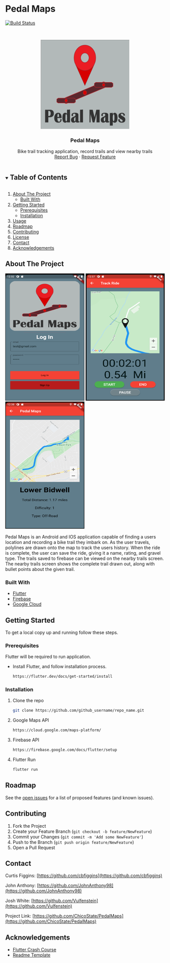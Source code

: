 # Pedal Maps

[![Build Status](https://travis-ci.org/ChicoState/PedalMaps.svg?branch=master)](https://travis-ci.org/ChicoState/PedalMaps)

<!-- PROJECT LOGO -->
<br />
<p align="center">
  <a href="https://github.com/github_username/repo_name">
    <img src="pedal_maps/assets/PedalMapsLogo.png" alt="Logo" width="280" height="280">
  </a>

  <h3 align="center">Pedal Maps</h3>

  <p align="center">
    Bike trail tracking application, record trails and view nearby trails
    <br />
    <a href="https://github.com/ChicoState/PedalMaps/issues">Report Bug</a>
    ·
    <a href="https://github.com/ChicoState/PedalMaps/issues">Request Feature</a>
  </p>
</p>



<!-- TABLE OF CONTENTS -->
<details open="open">
  <summary><h2 style="display: inline-block">Table of Contents</h2></summary>
  <ol>
    <li>
      <a href="#about-the-project">About The Project</a>
      <ul>
        <li><a href="#built-with">Built With</a></li>
      </ul>
    </li>
    <li>
      <a href="#getting-started">Getting Started</a>
      <ul>
        <li><a href="#prerequisites">Prerequisites</a></li>
        <li><a href="#installation">Installation</a></li>
      </ul>
    </li>
    <li><a href="#usage">Usage</a></li>
    <li><a href="#roadmap">Roadmap</a></li>
    <li><a href="#contributing">Contributing</a></li>
    <li><a href="#license">License</a></li>
    <li><a href="#contact">Contact</a></li>
    <li><a href="#acknowledgements">Acknowledgements</a></li>
  </ol>
</details>



<!-- ABOUT THE PROJECT -->
## About The Project

<p float="left">
  <img src="pedal_maps/assets/LoginScreen.png" width="250" height="400" />
  <img src="pedal_maps/assets/TrackRideScreen.png" width="250" height="400" /> 
  <img src="pedal_maps/assets/UniquePageScreen.png" width="250" height="400" />
</p>

Pedal Maps is an Android and IOS application capable of finding a users location and recording a bike trail they 
imbark on. As the user travels, polylines are drawn onto the map to track the users history. When the ride is 
complete, the user can save the ride, giving it a name, rating, and gravel type. The trails saved to firebase 
can be viewed on the nearby trails screen. The nearby trails screen shows the complete trail drawn out, along
with bullet points about the given trail.


### Built With

* [Flutter](https://flutter.dev/)
* [Firebase](https://firebase.google.com/)
* [Google Cloud](https://console.cloud.google.com/)


<!-- GETTING STARTED -->
## Getting Started

To get a local copy up and running follow these steps.

### Prerequisites
  
Flutter will be required to run application.  
  
* Install Flutter, and follow installation process.

  ```sh
  https://flutter.dev/docs/get-started/install
  ```


### Installation

1. Clone the repo
   ```sh
   git clone https://github.com/github_username/repo_name.git
   ```
   
2. Google Maps API
   ```sh
   https://cloud.google.com/maps-platform/
   ```
 
3. Firebase API
   ```sh
   https://firebase.google.com/docs/flutter/setup
   ```
   
4. Flutter Run
   ```sh
   flutter run
   ```
   
   
<!-- ROADMAP -->
## Roadmap

See the [open issues](https://github.com/ChicoState/PedalMaps/issues) for a list of proposed features (and known issues).


<!-- CONTRIBUTING -->
## Contributing

1. Fork the Project
2. Create your Feature Branch (`git checkout -b feature/NewFeature`)
3. Commit your Changes (`git commit -m 'Add some NewFeature'`)
4. Push to the Branch (`git push origin feature/NewFeature`)
5. Open a Pull Request


<!-- CONTACT -->
## Contact

Curtis Figgins: [https://github.com/cbfiggins](https://github.com/cbfiggins) 

John Anthony: [https://github.com/JohnAnthony98](https://github.com/JohnAnthony98)

Josh White: [https://github.com/Vulfenstein](https://github.com/Vulfenstein)

Project Link: [https://github.com/ChicoState/PedalMaps](https://github.com/ChicoState/PedalMaps)


<!-- ACKNOWLEDGEMENTS -->
## Acknowledgements

* [Flutter Crash Course](https://www.udemy.com/course/flutter-bootcamp-with-dart/)
* [Readme Template](https://github.com/othneildrew/Best-README-Template/blob/master/BLANK_README.md)

